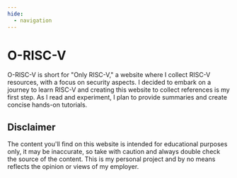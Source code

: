 ```yaml
---
hide:
  - navigation
---
```

# O-RISC-V

O-RISC-V is short for "Only RISC-V," a website where I collect RISC-V resources, with a focus on security aspects. I decided to embark on a journey to learn RISC-V and creating this website to collect references is my first step. As I read and experiment, I plan to provide summaries and create concise hands-on tutorials.

## Disclaimer

The content you'll find on this website is intended for educational purposes only, it may be inaccurate, so take with caution and always double check the source of the content. This is my personal project and by no means reflects the opinion or views of my employer.
